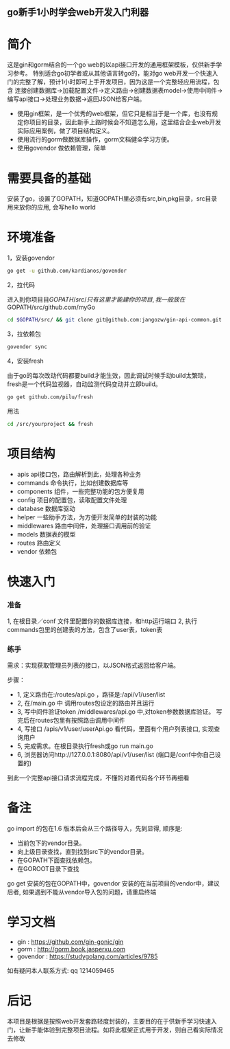 
## go新手1小时学会web开发入门利器

# 简介
这是gin和gorm结合的一个go web的以api接口开发的通用框架模板，仅供新手学习参考。
特别适合go初学者或从其他语言转go的，能对go web开发一个快速入门的完整了解，预计1小时即可上手开发项目，因为这是一个完整轻应用流程，包含
连接创建数据库->加载配置文件->定义路由->创建数据表model->使用中间件->编写api接口->处理业务数据->返回JSON给客户端。

- 使用gin框架，是一个优秀的web框架，但它只是相当于是一个库，也没有规定你项目的目录，因此新手上路时候会不知道怎么用，这里结合企业web开发实际应用案例，做了项目结构定义。
- 使用流行的gorm做数据库操作，gorm文档健全学习方便。
- 使用govendor 做依赖管理，简单


# 需要具备的基础

安装了go，设置了GOPATH，知道GOPATH里必须有src,bin,pkg目录，src目录用来放你的应用, 会写hello world

# 环境准备

1，安装govendor
```sh
go get -u github.com/kardianos/govendor

```

2，拉代码

进入到你项目目$GOPATH/src/ 只有这里才能建你的项目, 我一般放在$GOPATH/src/github.com/myGo

```sh
cd $GOPATH/src/ && git clone git@github.com:jangozw/gin-api-common.git
```

3，拉依赖包

```sh
govendor sync
```

4，安装fresh

由于go的每次改动代码都要build才能生效，因此调试时候手动build太繁琐，fresh是一个代码监视器，自动监测代码变动并立即build。

```sh
go get github.com/pilu/fresh

```
用法

```sh
cd /src/yourproject && fresh
```

# 项目结构

- apis        api接口包，路由解析到此，处理各种业务
- commands    命令执行，比如创建数据库等
- components  组件，一些完整功能的包方便复用
- config      项目的配置包，读取配置文件处理
- database    数据库驱动
- helper      一些助手方法，为方便开发简单的封装的功能
- middlewares 路由中间件，处理接口调用前的验证
- models      数据表的模型
- routes      路由定义
- vendor      依赖包

# 快速入门

### 准备
1, 在根目录／conf 文件里配置你的数据库连接，和http运行端口
2, 执行commands包里的创建表的方法，包含了user表，token表

### 练手

需求：实现获取管理员列表的接口，以JSON格式返回给客户端。

步骤：
- 1, 定义路由在:/routes/api.go ，路径是:/api/v1/user/list
- 2, 在/main.go 中 调用routes包设定的路由并且运行
- 3, 写中间件验证token /middlewares/api.go 中,对token参数数据库验证。 写完后在routes包里有按照路由调用中间件
- 4, 写接口 /apis/v1/user/userApi.go 看代码，里面有个用户列表接口, 实现查询用户
- 5, 完成需求。在根目录执行fresh或go run main.go
- 6, 浏览器访问http://127.0.0.1:8080/api/v1/user/list (端口是/conf中你自己设置的)

到此一个完整api接口请求流程完成，不懂的对着代码各个环节再细看



# 备注
go import 的包在1.6 版本后会从三个路径导入，先到显得, 顺序是:

* 当前包下的vendor目录。
* 向上级目录查找，直到找到src下的vendor目录。
* 在GOPATH下面查找依赖包。
* 在GOROOT目录下查找

go get 安装的包在GOPATH中，govendor 安装的在当前项目的vendor中，建议后者, 如果遇到不能从vendor导入包的问题，请重启终端



# 学习文档
- gin : https://github.com/gin-gonic/gin
- gorm : http://gorm.book.jasperxu.com
- govendor : https://studygolang.com/articles/9785

如有疑问本人联系方式: qq 1214059465


# 后记

本项目是根据是按照web开发套路轻度封装的，主要目的在于供新手学习快速入门，让新手能体验到完整项目流程。如将此框架正式用于开发，则自己看实际情况去修改



